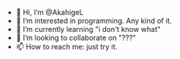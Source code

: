 - 👋 Hi, I’m @AkahigeL
- 👀 I’m interested in programming. Any kind of it.
- 🌱 I’m currently learning "i don't know what"
- 💞️ I’m looking to collaborate on "???"
- 📫 How to reach me: just try it.

<!---
AkahigeL/AkahigeL is a ✨ special ✨ repository because its `README.md` (this file) appears on your GitHub profile.
You can click the Preview link to take a look at your changes.
--->
